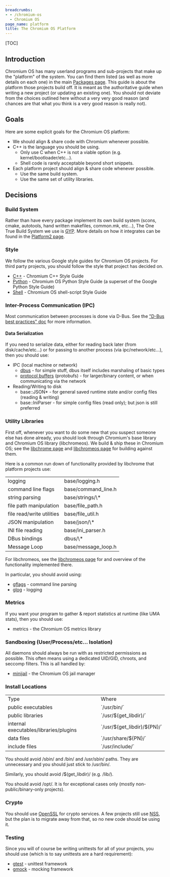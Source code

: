 ```yaml
---
breadcrumbs:
- - /chromium-os
  - Chromium OS
page_name: platform
title: The Chromium OS Platform
---
```


[TOC]

## Introduction

Chromium OS has many userland programs and sub-projects that make up the
"platform" of the system. You can find them listed (as well as more details on
each one) in the main [Packages page](/chromium-os/packages). This guide is
about the platform those projects build off. It is meant as the authoritative
guide when writing a new project (or updating an existing one). You should not
deviate from the choices outlined here without a very very good reason (and
chances are that what you think is a very good reason is really not).

## Goals

Here are some explicit goals for the Chromium OS platform:

*   We should align & share code with Chromium whenever possible.
*   C++ is the language you should be using.
    *   Only use C when C++ is not a viable option (e.g.
                kernel/bootloader/etc...).
    *   Shell code is rarely acceptable beyond short snippets.
*   Each platform project should align & share code whenever possible.
    *   Use the same build system.
    *   Use the same set of utility libraries.

## Decisions

### Build System

Rather than have every package implement its own build system (scons, cmake,
autotools, hand written makefiles, common.mk, etc...), The One True Build System
we use is [GYP](https://code.google.com/p/gyp/). More details on how it
integrates can be found in the [Platform2
page](/chromium-os/getting-started-with-platform2).

### Style

We follow the various Google style guides for Chromium OS projects. For third
party projects, you should follow the style that project has decided on.

*   [C++](http://www.chromium.org/developers/coding-style) - Chromium
            C++ Style Guide
*   [Python](/chromium-os/python-style-guidelines) - Chromium OS Python
            Style Guide (a superset of the Google Python Style Guide)
*   [Shell](/chromium-os/shell-style-guidelines) - Chromium OS
            shell-script Style Guide

### Inter-Process Communication (IPC)

Most communication between processes is done via D-Bus. See the ["D-Bus best
practices"
doc](https://chromium.googlesource.com/chromiumos/docs/+/HEAD/dbus_best_practices.md)
for more information.

#### Data Serialization

If you need to serialize data, either for reading back later (from
disk/cache/etc...) or for passing to another process (via ipc/network/etc...),
then you should use:

*   IPC (local machine or network)
    *   [dbus](http://dbus.freedesktop.org/) - for simple stuff, dbus
                itself includes marshaling of basic types
    *   [protocol buffers](https://code.google.com/p/protobuf/)
                (protobufs) - for larger/binary content, or when communicating
                via the network
*   Reading/Writing to disk
    *   base::JSON\* - for general saved runtime state and/or config
                files (reading & writing)
    *   base::IniParser - for simple config files (read only); but json
                is still preferred

### Utility Libraries

First off, whenever you want to do some new that you suspect someone else has
done already, you should look through Chromium's base library and Chromium OS
library (libchromeos). We build & ship these in Chromium OS; see the [libchrome
page](/chromium-os/packages/libchrome) and [libchromeos
page](/chromium-os/packages/libchromeos) for building against them.

Here is a common run down of functionality provided by libchrome that platform
projects use:

<table>
<tr>
<td> logging</td>
<td> base/logging.h</td>
</tr>
<tr>
<td> command line flags</td>
<td> base/command_line.h</td>
</tr>
<tr>
<td> string parsing</td>
<td> base/strings/\*</td>
</tr>
<tr>
<td> file path manipulation</td>
<td> base/file_path.h</td>
</tr>
<tr>
<td> file read/write utilities</td>
<td> base/file_util.h</td>
</tr>
<tr>
<td> JSON manipulation</td>
<td> base/json/\*</td>
</tr>
<tr>
<td> INI file reading</td>
<td> base/ini_parser.h</td>
</tr>
<tr>
<td> DBus bindings</td>
<td> dbus/\*</td>
</tr>
<tr>
<td> Message Loop</td>
<td> base/message_loop.h</td>
</tr>
</table>

For libchromeos, see the [libchromeos page](/chromium-os/packages/libchromeos)
for and overview of the functionality implemented there.

In particular, you should avoid using:

*   [gflags](https://code.google.com/p/gflags/) - command line parsing
*   [glog](https://code.google.com/p/google-glog/) - logging

### Metrics

If you want your program to gather & report statistics at runtime (like UMA
stats), then you should use:

*   metrics - the Chromium OS metrics library

### Sandboxing (User/Process/etc... Isolation)

All daemons should always be run with as restricted permissions as possible.
This often means using a dedicated UID/GID, chroots, and seccomp filters. This
is all handled by:

*   [minijail](/chromium-os/developer-guide/chromium-os-sandboxing) -
            the Chromium OS jail manager

### Install Locations

<table>
<tr>
<td>Type</td>
<td>Where</td>
</tr>
<tr>
<td> public executables</td>
<td> `/usr/bin/`</td>
</tr>
<tr>
<td> public libraries</td>
<td> `/usr/$(get_libdir)/`</td>
</tr>
<tr>
<td> internal executables/libraries/plugins</td>
<td> `/usr/$(get_libdir)/${PN}/`</td>
</tr>
<tr>
<td> data files</td>
<td>`/usr/share/${PN}/` </td>
</tr>
<tr>
<td> include files</td>
<td> `/usr/include/`</td>
</tr>
</table>

You should avoid /sbin/ and /bin/ and /usr/sbin/ paths. They are unnecessary and
you should just stick to /usr/bin/.

Similarly, you should avoid /$(get_libdir)/ (e.g. /lib/).

You should avoid /opt/. It is for exceptional cases only (mostly
non-public/binary-only projects).

### Crypto

You should use [OpenSSL](http://www.openssl.org/) for crypto services. A few
projects still use
[NSS](https://developer.mozilla.org/en-US/docs/Mozilla/Projects/NSS), but the
plan is to migrate away from that, so no new code should be using it.

### Testing

Since you will of course be writing unittests for all of your projects, you
should use (which is to say unittests are a hard requirement):

*   [gtest](https://code.google.com/p/googletest/) - unittest framework
*   [gmock](https://code.google.com/p/googlemock/) - mocking framework